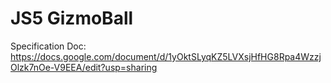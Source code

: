 # JS5 GizmoBall
Specification Doc: https://docs.google.com/document/d/1yOktSLyqKZ5LVXsjHfHG8Rpa4WzzjOlzk7nOe-V9EEA/edit?usp=sharing
